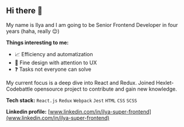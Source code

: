 ## Hi there 👋 

My name is Ilya and I am going to be Senior Frontend Developer in four years (haha, really :relieved:)

**Things interesting to me:**

- :chart_with_upwards_trend: Efficiency and automatization <!--`(don't want my memory to leak)`-->
- :apple: Fine design with attention to UX <!--`(it is already a lot of with poor usability)`-->
- :question: Tasks not everyone can solve <!--`( )`-->

My current focus is a deep dive into React and Redux. Joined Hexlet-Codebattle opensource project to contribute and gain new knowledge.

**Tech stack:** `React.js` `Redux` `Webpack` `Jest` `HTML` `CSS` `SCSS`

**Linkedin profile:** [www.linkedin.com/in/ilya-super-frontend](www.linkedin.com/in/ilya-super-frontend)
<!--
**Iluxmas/Iluxmas** is a ✨ _special_ ✨ repository because its `README.md` (this file) appears on your GitHub profile.

Here are some ideas to get you started:

- 🔭 I’m currently working on ...
- 🌱 I’m currently learning ...
- 👯 I’m looking to collaborate on ...
- 🤔 I’m looking for help with ...
- 💬 Ask me about ...
- 📫 How to reach me: ...
- 😄 Pronouns: ...
- ⚡ Fun fact: ...
-->
